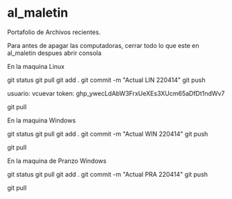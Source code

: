 # al_maletin
Portafolio de Archivos recientes.

Para antes de apagar las computadoras, cerrar todo lo que este en al_maletin
despues abrir consola

En la maquina Linux

git status
git pull
git add .
git commit -m "Actual LIN 220414"
git push

usuario: vcuevar
token: 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

git pull


En la maquina Windows

git status
git pull
git add .
git commit -m "Actual WIN 220414"
git push

git pull


En la maquina de Pranzo Windows

git status
git pull
git add .
git commit -m "Actual PRA 220414"
git push

git pull
